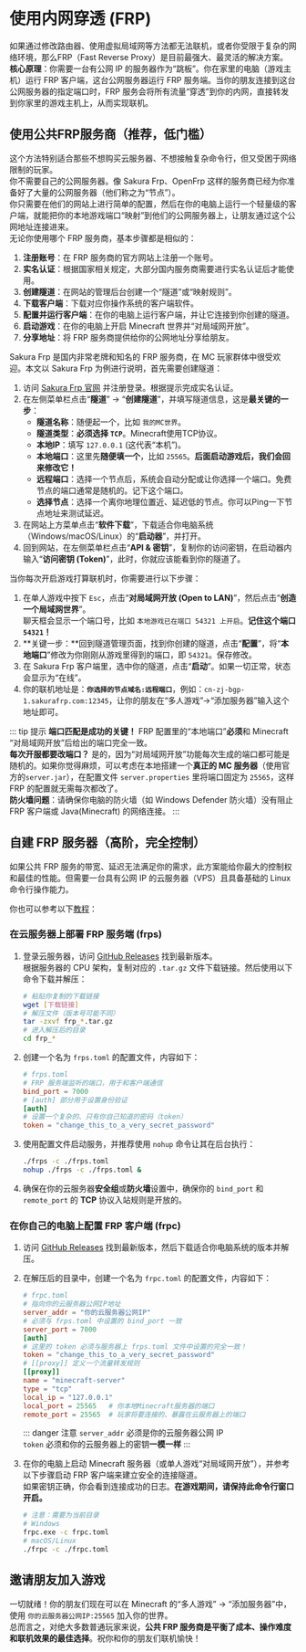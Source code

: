 # 使用内网穿透 (FRP)

如果通过修改路由器、使用虚拟局域网等方法都无法联机，或者你受限于复杂的网络环境，那么FRP（Fast Reverse Proxy）是目前最强大、最灵活的解决方案。  
**核心原理**：你需要一台有公网 IP 的服务器作为“跳板”。你在家里的电脑（游戏主机）运行 FRP 客户端，这台公网服务器运行 FRP 服务端。当你的朋友连接到这台公网服务器的指定端口时，FRP 服务会将所有流量“穿透”到你的内网，直接转发到你家里的游戏主机上，从而实现联机。

## 使用公共FRP服务商（推荐，低门槛）

这个方法特别适合那些不想购买云服务器、不想接触复杂命令行，但又受困于网络限制的玩家。  
你不需要自己的公网服务器。像 Sakura Frp、OpenFrp 这样的服务商已经为你准备好了大量的公网服务器（他们称之为“节点”）。  
你只需要在他们的网站上进行简单的配置，然后在你的电脑上运行一个轻量级的客户端，就能把你的本地游戏端口“映射”到他们的公网服务器上，让朋友通过这个公网地址连接进来。  
无论你使用哪个 FRP 服务商，基本步骤都是相似的：

1. **注册账号**：在 FRP 服务商的官方网站上注册一个账号。
2. **实名认证**：根据国家相关规定，大部分国内服务商需要进行实名认证后才能使用。
3. **创建隧道**：在网站的管理后台创建一个“隧道”或“映射规则”。
4. **下载客户端**：下载对应你操作系统的客户端软件。
5. **配置并运行客户端**：在你的电脑上运行客户端，并让它连接到你创建的隧道。
6. **启动游戏**：在你的电脑上开启 Minecraft 世界并“对局域网开放”。
7. **分享地址**：将 FRP 服务商提供给你的公网地址分享给朋友。

Sakura Frp 是国内非常老牌和知名的 FRP 服务商，在 MC 玩家群体中很受欢迎。本文以 Sakura Frp 为例进行说明，首先需要创建隧道：

1. 访问 [Sakura Frp 官网](https://www.natfrp.com/) 并注册登录。根据提示完成实名认证。
2. 在左侧菜单栏点击“**隧道**” -> “**创建隧道**”，并填写隧道信息，这是**最关键的一步**：
   - **隧道名称**：随便起一个，比如 `我的MC世界`。
   - **隧道类型**：**必须选择 `TCP`**。Minecraft使用TCP协议。
   - **本地IP**：填写 `127.0.0.1` (这代表“本机”)。
   - **本地端口**：这里先**随便填一个**，比如 `25565`。**后面启动游戏后，我们会回来修改它！**
   - **远程端口**：选择一个节点后，系统会自动分配或让你选择一个端口。免费节点的端口通常是随机的。记下这个端口。
   - **选择节点**：选择一个离你地理位置近、延迟低的节点。你可以Ping一下节点地址来测试延迟。
3. 在网站上方菜单点击“**软件下载**”，下载适合你电脑系统（Windows/macOS/Linux）的“**启动器**”，并打开。
4. 回到网站，在左侧菜单栏点击“**API & 密钥**”，复制你的访问密钥，在启动器内输入“**访问密钥 (Token)**”，此时，你就应该能看到你的隧道了。

当你每次开启游戏打算联机时，你需要进行以下步骤：

1. 在单人游戏中按下 `Esc`，点击“**对局域网开放 (Open to LAN)**”，然后点击“**创造一个局域网世界**”。  
   聊天框会显示一个端口号，比如 `本地游戏已在端口 54321 上开启`。**记住这个端口 `54321`！**
2. **关键一步：**回到隧道管理页面，找到你创建的隧道，点击“**配置**”，将“**本地端口**”修改为你刚刚从游戏里得到的端口，即 `54321`。保存修改。
3. 在 Sakura Frp 客户端里，选中你的隧道，点击“**启动**”。如果一切正常，状态会显示为“在线”。
4. 你的联机地址是：**`你选择的节点域名:远程端口`**，例如：`cn-zj-bgp-1.sakurafrp.com:12345`，让你的朋友在“多人游戏”->“添加服务器”输入这个地址即可。

::: tip 提示
**端口匹配是成功的关键！** FRP 配置里的“本地端口”**必须**和 Minecraft “对局域网开放”后给出的端口完全一致。  
**每次开服都要改端口？** 是的，因为“对局域网开放”功能每次生成的端口都可能是随机的。如果你觉得麻烦，可以考虑在本地搭建一个**真正的 MC 服务器**（使用官方的`server.jar`），在配置文件 `server.properties` 里将端口固定为 `25565`，这样 FRP 的配置就无需每次都改了。  
**防火墙问题**：请确保你电脑的防火墙（如 Windows Defender 防火墙）没有阻止 FRP 客户端或 Java(Minecraft) 的网络连接。
:::

## 自建 FRP 服务器（高阶，完全控制）

如果公共 FRP 服务的带宽、延迟无法满足你的需求，此方案能给你最大的控制权和最佳的性能。但需要一台具有公网 IP 的云服务器（VPS）且具备基础的 Linux 命令行操作能力。

你也可以参考以下[教程](https://gofrp.org/zh-cn/)：

### 在云服务器上部署 FRP 服务端 (frps)

1. 登录云服务器，访问 [GitHub Releases](https://github.com/fatedier/frp/releases) 找到最新版本。  
根据服务器的 CPU 架构，复制对应的 `.tar.gz` 文件下载链接。然后使用以下命令下载并解压：

    ```bash
    # 粘贴你复制的下载链接
    wget [下载链接]
    # 解压文件（版本号可能不同）
    tar -zxvf frp_*.tar.gz 
    # 进入解压后的目录
    cd frp_*
    ```

2. 创建一个名为 `frps.toml` 的配置文件，内容如下：

    ```toml
    # frps.toml
    # FRP 服务端监听的端口，用于和客户端通信
    bind_port = 7000
    # [auth] 部分用于设置身份验证
    [auth]
    # 设置一个复杂的、只有你自己知道的密码（token）
    token = "change_this_to_a_very_secret_password"
    ```

3. 使用配置文件启动服务，并推荐使用 `nohup` 命令让其在后台执行：

    ```bash
    ./frps -c ./frps.toml
    nohup ./frps -c ./frps.toml &
    ```

4. 确保在你的云服务器**安全组**或**防火墙**设置中，确保你的 `bind_port` 和 `remote_port` 的 **TCP** 协议入站规则是开放的。

### 在你自己的电脑上配置 FRP 客户端 (frpc)

1. 访问 [GitHub Releases](https://github.com/fatedier/frp/releases) 找到最新版本，然后下载适合你电脑系统的版本并解压。
2. 在解压后的目录中，创建一个名为 `frpc.toml` 的配置文件，内容如下：

    ```toml
    # frpc.toml
    # 指向你的云服务器公网IP地址
    server_addr = "你的云服务器公网IP"
    # 必须与 frps.toml 中设置的 bind_port 一致
    server_port = 7000
    [auth]
    # 这里的 token 必须与服务器上 frps.toml 文件中设置的完全一致！
    token = "change_this_to_a_very_secret_password"
    # [[proxy]] 定义一个流量转发规则
    [[proxy]]
    name = "minecraft-server"
    type = "tcp"
    local_ip = "127.0.0.1"
    local_port = 25565   # 你本地Minecraft服务器的端口
    remote_port = 25565  # 玩家将要连接的、暴露在云服务器上的端口
    ```

    ::: danger 注意
    `server_addr` 必须是你的云服务器公网 IP  
    `token` 必须和你的云服务器上的密钥**一模一样**
    :::

3. 在你的电脑上启动 Minecraft 服务器（或单人游戏“对局域网开放”），并参考以下步骤启动 FRP 客户端来建立安全的连接隧道。  
如果密钥正确，你会看到连接成功的日志。**在游戏期间，请保持此命令行窗口开启。**

    ```bash
    # 注意：需要为当前目录
    # Windows
    frpc.exe -c frpc.toml
    # macOS/Linux
    ./frpc -c ./frpc.toml
    ```

## 邀请朋友加入游戏

一切就绪！你的朋友们现在可以在 Minecraft 的“多人游戏” -> “添加服务器”中，使用 `你的云服务器公网IP:25565` 加入你的世界。  
总而言之，对绝大多数普通玩家来说，**公共 FRP 服务商是平衡了成本、操作难度和联机效果的最佳选择**。祝你和你的朋友们联机愉快！
